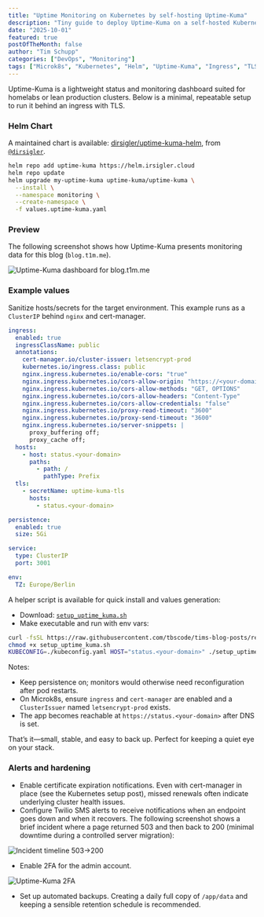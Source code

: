 ```yaml
---
title: "Uptime Monitoring on Kubernetes by self-hosting Uptime-Kuma"
description: "Tiny guide to deploy Uptime-Kuma on a self-hosted Kubernetes cluster using a maintained Helm chart."
date: "2025-10-01"
featured: true
postOfTheMonth: false
author: "Tim Schupp"
categories: ["DevOps", "Monitoring"]
tags: ["Microk8s", "Kubernetes", "Helm", "Uptime-Kuma", "Ingress", "TLS"]
---
```


Uptime-Kuma is a lightweight status and monitoring dashboard suited for homelabs or lean production clusters. Below is a minimal, repeatable setup to run it behind an ingress with TLS.

### Helm Chart

A maintained chart is available: [dirsigler/uptime-kuma-helm](https://github.com/dirsigler/uptime-kuma-helm), from [`@dirsigler`](https://github.com/dirsigler/uptime-kuma-helm).

```bash
helm repo add uptime-kuma https://helm.irsigler.cloud
helm repo update
helm upgrade my-uptime-kuma uptime-kuma/uptime-kuma \
  --install \
  --namespace monitoring \
  --create-namespace \
  -f values.uptime-kuma.yaml
```

### Preview

The following screenshot shows how Uptime-Kuma presents monitoring data for this blog (`blog.t1m.me`).

![Uptime-Kuma dashboard for blog.t1m.me](/static/assets/uptime-kuma-dashboard.png)

### Example values

Sanitize hosts/secrets for the target environment. This example runs as a `ClusterIP` behind `nginx` and cert-manager.

```yaml
ingress:
  enabled: true
  ingressClassName: public
  annotations:
    cert-manager.io/cluster-issuer: letsencrypt-prod
    kubernetes.io/ingress.class: public
    nginx.ingress.kubernetes.io/enable-cors: "true"
    nginx.ingress.kubernetes.io/cors-allow-origin: "https://<your-domain>"
    nginx.ingress.kubernetes.io/cors-allow-methods: "GET, OPTIONS"
    nginx.ingress.kubernetes.io/cors-allow-headers: "Content-Type"
    nginx.ingress.kubernetes.io/cors-allow-credentials: "false"
    nginx.ingress.kubernetes.io/proxy-read-timeout: "3600"
    nginx.ingress.kubernetes.io/proxy-send-timeout: "3600"
    nginx.ingress.kubernetes.io/server-snippets: |
      proxy_buffering off;
      proxy_cache off;
  hosts:
    - host: status.<your-domain>
      paths:
        - path: /
          pathType: Prefix
  tls:
    - secretName: uptime-kuma-tls
      hosts:
        - status.<your-domain>

persistence:
  enabled: true
  size: 5Gi

service:
  type: ClusterIP
  port: 3001

env:
  TZ: Europe/Berlin
```

A helper script is available for quick install and values generation:

- Download: [`setup_uptime_kuma.sh`](https://github.com/tbscode/tims-blog-posts/blob/main/assets/setup_uptime_kuma.sh)
- Make executable and run with env vars:

```bash
curl -fsSL https://raw.githubusercontent.com/tbscode/tims-blog-posts/refs/heads/main/assets/setup_uptime_kuma.sh -o setup_uptime_kuma.sh
chmod +x setup_uptime_kuma.sh
KUBECONFIG=./kubeconfig.yaml HOST="status.<your-domain>" ./setup_uptime_kuma.sh
```

Notes:

- Keep persistence on; monitors would otherwise need reconfiguration after pod restarts.
- On Microk8s, ensure `ingress` and `cert-manager` are enabled and a `ClusterIssuer` named `letsencrypt-prod` exists.
- The app becomes reachable at `https://status.<your-domain>` after DNS is set.

That’s it—small, stable, and easy to back up. Perfect for keeping a quiet eye on your stack.


### Alerts and hardening

- Enable certificate expiration notifications. Even with cert-manager in place (see the Kubernetes setup post), missed renewals often indicate underlying cluster health issues.
- Configure Twilio SMS alerts to receive notifications when an endpoint goes down and when it recovers. The following screenshot shows a brief incident where a page returned 503 and then back to 200 (minimal downtime during a controlled server migration):

![Incident timeline 503→200](/static/assets/kuma-uptime-incident-503-200.png)

- Enable 2FA for the admin account.

![Uptime-Kuma 2FA](/static/assets/2fa-uptime-kuma.png)

- Set up automated backups. Creating a daily full copy of `/app/data` and keeping a sensible retention schedule is recommended.


